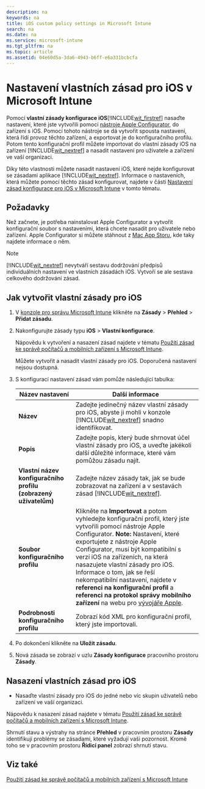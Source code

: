 ```yaml
---
description: na
keywords: na
title: iOS custom policy settings in Microsoft Intune
search: na
ms.date: na
ms.service: microsoft-intune
ms.tgt_pltfrm: na
ms.topic: article
ms.assetid: 04e60d5a-3da6-4943-b6ff-e6a331bcbcfa
---
```

# Nastaven&#237; vlastn&#237;ch z&#225;sad pro iOS v Microsoft Intune
Pomocí **vlastní zásady konfigurace iOS**[!INCLUDE[wit_firstref](../Token/wit_firstref_md.md)] nasaďte nastavení, které jste vytvořili pomocí [nástroje Apple Configurator](https://itunes.apple.com/us/app/apple-configurator/id434433123?mt=12), do zařízení s iOS. Pomocí tohoto nástroje se dá vytvořit spousta nastavení, která řídí provoz těchto zařízení, a exportovat je do konfiguračního profilu. Potom tento konfigurační profil můžete importovat do vlastní zásady iOS na zařízení [!INCLUDE[wit_nextref](../Token/wit_nextref_md.md)] a nasadit nastavení pro uživatele a zařízení ve vaší organizaci.

Díky této vlastnosti můžete nasadit nastavení iOS, které nejde konfigurovat se zásadami aplikace [!INCLUDE[wit_nextref](../Token/wit_nextref_md.md)]. Informace o nastaveních, která můžete pomocí těchto zásad konfigurovat, najdete v části [Nastavení zásad konfigurace pro iOS v Microsoft Intune](../Topic/iOS_configuration_policy_settings_in_Microsoft_Intune.md) v tomto tématu.

## Požadavky
Než začnete, je potřeba nainstalovat Apple Configurator a vytvořit konfigurační soubor s nastaveními, která chcete nasadit pro uživatele nebo zařízení. Apple Configurator si můžete stáhnout z [Mac App Storu](https://itunes.apple.com/us/app/apple-configurator/id434433123?mt=12), kde taky najdete informace o něm.

> [!NOTE]
> [!INCLUDE[wit_nextref](../Token/wit_nextref_md.md)] nevytváří sestavu dodržování předpisů individuálních nastavení ve vlastních zásadách iOS. Vytvoří se ale sestava celkového dodržování zásad.

## Jak vytvořit vlastní zásady pro iOS

1.  V [konzole pro správu Microsoft Intune](https://manage.microsoft.com) klikněte na **Zásady** &gt; **Přehled** &gt; **Přidat zásadu**.

2.  Nakonfigurujte zásady typu **iOS** &gt; **Vlastní konfigurace**.

    Nápovědu k vytvoření a nasazení zásad najdete v tématu [Použití zásad ke správě počítačů a mobilních zařízení s Microsoft Intune](../Topic/Use_policies_to_manage_computers_and_mobile_devices_with_Microsoft_Intune.md).

    Můžete vytvořit a nasadit vlastní zásady pro iOS. Doporučená nastavení nejsou dostupná.

3.  S konfigurací nastavení zásad vám pomůže následující tabulka:

    |Název nastavení|Další informace|
    |-------------------|-------------------|
    |**Název**|Zadejte jedinečný název vlastní zásady pro iOS, abyste ji mohli v konzole [!INCLUDE[wit_nextref](../Token/wit_nextref_md.md)] snadno identifikovat.|
    |**Popis**|Zadejte popis, který bude shrnovat účel vlastní zásady pro iOS, a uveďte jakékoli další důležité informace, které vám pomůžou zásadu najít.|
    |**Vlastní název konfiguračního profilu (zobrazený uživatelům)**|Zadejte název zásady tak, jak se bude zobrazovat na zařízení a v sestavách zásad [!INCLUDE[wit_nextref](../Token/wit_nextref_md.md)].|
    |**Soubor konfiguračního profilu**|Klikněte na **Importovat** a potom vyhledejte konfigurační profil, který jste vytvořili pomocí nástroje Apple Configurator. **Note:** Nastavení, které exportujete z nástroje Apple Configurator, musí být kompatibilní s verzí iOS na zařízeních, na která nasazujete vlastní zásady pro iOS. Informace o tom, jak se řeší nekompatibilní nastavení, najdete v **referenci na konfigurační profil**  a **referenci na protokol správy mobilního zařízení** na webu pro [vývojáře Apple](https://developer.apple.com/).|
    |**Podrobnosti konfiguračního profilu**|Zobrazí kód XML pro konfigurační profil, který jste importovali.|

4.  Po dokončení klikněte na **Uložit zásadu**.

5.  Nová zásada se zobrazí v uzlu **Zásady konfigurace** pracovního prostoru **Zásady**.

## Nasazení vlastních zásad pro iOS

-   Nasaďte vlastní zásady pro iOS do jedné nebo víc skupin uživatelů nebo zařízení ve vaší organizaci.

Nápovědu k nasazení zásad najdete v tématu [Použití zásad ke správě počítačů a mobilních zařízení s Microsoft Intune](../Topic/Use_policies_to_manage_computers_and_mobile_devices_with_Microsoft_Intune.md).

Shrnutí stavu a výstrahy na stránce **Přehled** v pracovním prostoru **Zásady** identifikují problémy se zásadami, které vyžadují vaši pozornost. Kromě toho se v pracovním prostoru **Řídicí panel** zobrazí shrnutí stavu.

## Viz také
[Použití zásad ke správě počítačů a mobilních zařízení s Microsoft Intune](../Topic/Use_policies_to_manage_computers_and_mobile_devices_with_Microsoft_Intune.md)

